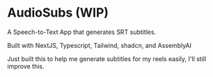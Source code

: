 # AudioSubs (WIP)

A Speech-to-Text App that generates SRT subtitles.

Built with NextJS, Typescript, Tailwind, shadcn, and AssemblyAI

Just built this to help me generate subtitles for my reels easily, I'll still improve this.